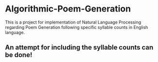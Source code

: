 # Algorithmic-Poem-Generation
This is a project for implementation of Natural Language Processing regarding Poem Generation following specific syllable counts in English language. 

## An attempt for including the syllable counts can be done!
